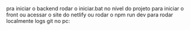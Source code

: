 pra iniciar o backend rodar o iniciar.bat no nível do projeto
para iniciar o front ou acessar o site do netlify ou rodar o npm run dev para rodar localmente
logs git no pc:
